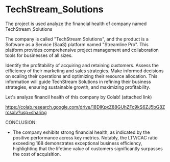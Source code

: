 # TechStream_Solutions
The project is used analyze the financial health of company named TechStream_Solutions

The company is called "TechStream Solutions", and the product is a Software as a Service (SaaS) platform named "Streamline Pro". This platform provides comprehensive project management and collaboration tools for businesses of all sizes.

Identify the profitability of acquiring and retaining customers.
Assess the efficiency of their marketing and sales strategies.
Make informed decisions on scaling their operations and optimizing their resource allocation.
This information will guide TechStream Solutions in refining their business strategies, ensuring sustainable growth, and maximizing profitability.

Let's analyze financil health of this company by Colab! (attached link)


https://colab.research.google.com/drive/18DIKpxZ88GUhZFc9kS6ZJ5bG8ZrcsxIv?usp=sharing


CONCLUSION:
- The company exhibits strong financial health, as indicated by the positive performance across key metrics. Notably, the LTV/CAC ratio exceeding 168 demonstrates exceptional business efficiency, highlighting that the lifetime value of customers significantly surpasses the cost of acquisition.

